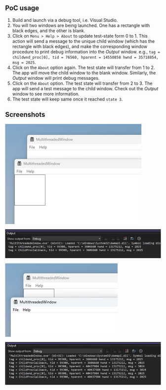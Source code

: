 ## PoC usage

1. Build and launch via a debug tool, i.e. Visual Studio.
1. You will two windows are being launched. One has a rectangle with black edges, and the other is blank.
1. Click on `Menu > Help > About` to update test-state form 0 to 1. This action will send a message to the unique child window (which has the rectangle with black edges), and make the corresponding window procedure to print debug information into the *Output* window. e.g., `tag = childwnd_proc[0], tid = 76560, hparent = 14550858 hwnd = 35718854, msg = 2025`.
1. Click on the `About` option again. The test state will transfer from 1 to 2. The app will move the child window to the blank window. Similarly, the *Output* window will print debug messages.
1. Click on the `About` option. The test state will transfer from 2 to 3. The app will send a test message to the child window. Check out the *Output* window to see more information.
1. The test state will keep same once it reached `state 3`.

## Screenshots

![initial state](/imgs/Screenshot_20221129_101845.png)

![outputs](/imgs/Screenshot_20221129_101951.png)

![child window moved](/imgs/Screenshot_20221129_102009.png)

![outputs](/imgs/Screenshot_20221129_102024.png)
